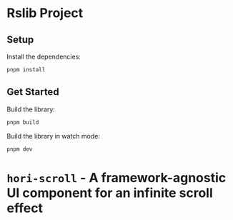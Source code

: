 # Rslib Project

## Setup

Install the dependencies:

```bash
pnpm install
```

## Get Started

Build the library:

```bash
pnpm build
```

Build the library in watch mode:

```bash
pnpm dev
```
# `hori-scroll` - A framework-agnostic UI component for an infinite scroll effect
